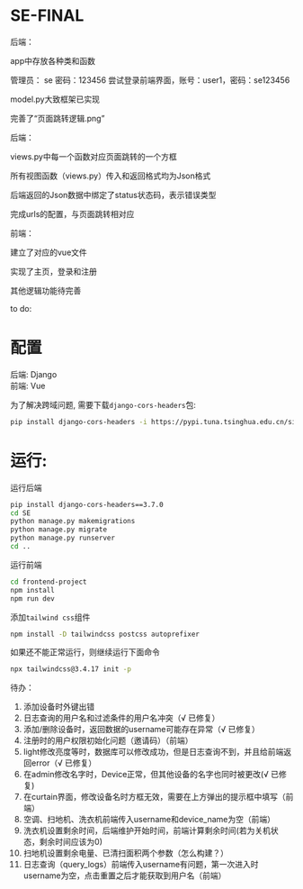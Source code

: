 # SE-FINAL
后端：

app中存放各种类和函数

管理员： se 密码：123456
尝试登录前端界面，账号：user1，密码：se123456

model.py大致框架已实现

完善了“页面跳转逻辑.png”

后端：

views.py中每一个函数对应页面跳转的一个方框

所有视图函数（views.py）传入和返回格式均为Json格式

后端返回的Json数据中绑定了status状态码，表示错误类型

完成urls的配置，与页面跳转相对应


前端：

建立了对应的vue文件

实现了主页，登录和注册

其他逻辑功能待完善

to do:

# 配置  
后端: Django  
前端: Vue  

为了解决跨域问题, 需要下载`django-cors-headers`包:  
```bash
pip install django-cors-headers -i https://pypi.tuna.tsinghua.edu.cn/simple
```

# 运行:  

运行后端  
```bash
pip install django-cors-headers==3.7.0
cd SE
python manage.py makemigrations
python manage.py migrate
python manage.py runserver
cd ..
```

运行前端  
```bash
cd frontend-project
npm install
npm run dev
```

添加`tailwind css`组件
```bash
npm install -D tailwindcss postcss autoprefixer
```
如果还不能正常运行，则继续运行下面命令
```bash
npx tailwindcss@3.4.17 init -p
```

待办：
1. 添加设备时外键出错
2. 日志查询的用户名和过滤条件的用户名冲突（√ 已修复）
3. 添加/删除设备时，返回数据的username可能存在异常（√ 已修复）
3. 注册时的用户权限初始化问题（邀请码）（前端）
4. light修改亮度等时，数据库可以修改成功，但是日志查询不到，并且给前端返回error（√ 已修复）
5. 在admin修改名字时，Device正常，但其他设备的名字也同时被更改(√ 已修复)
6. 在curtain界面，修改设备名时方框无效，需要在上方弹出的提示框中填写（前端）
7. 空调、扫地机、洗衣机前端传入username和device_name为空（前端）
8. 洗衣机设置剩余时间，后端维护开始时间，前端计算剩余时间(若为关机状态，剩余时间应该为0)
9. 扫地机设置剩余电量、已清扫面积两个参数（怎么构建？）
10. 日志查询（query_logs）前端传入username有问题，第一次进入时username为空，点击重置之后才能获取到用户名（前端）